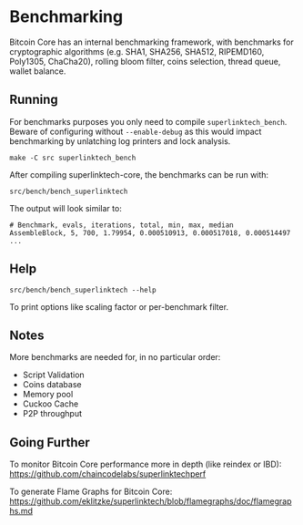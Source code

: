 Benchmarking
============

Bitcoin Core has an internal benchmarking framework, with benchmarks
for cryptographic algorithms (e.g. SHA1, SHA256, SHA512, RIPEMD160, Poly1305, ChaCha20), rolling bloom filter, coins selection,
thread queue, wallet balance.

Running
---------------------

For benchmarks purposes you only need to compile `superlinktech_bench`. Beware of configuring without `--enable-debug` as this would impact
benchmarking by unlatching log printers and lock analysis.

    make -C src superlinktech_bench

After compiling superlinktech-core, the benchmarks can be run with:

    src/bench/bench_superlinktech

The output will look similar to:
```
# Benchmark, evals, iterations, total, min, max, median
AssembleBlock, 5, 700, 1.79954, 0.000510913, 0.000517018, 0.000514497
...
```

Help
---------------------

    src/bench/bench_superlinktech --help

To print options like scaling factor or per-benchmark filter.

Notes
---------------------
More benchmarks are needed for, in no particular order:
- Script Validation
- Coins database
- Memory pool
- Cuckoo Cache
- P2P throughput

Going Further
--------------------

To monitor Bitcoin Core performance more in depth (like reindex or IBD): https://github.com/chaincodelabs/superlinktechperf

To generate Flame Graphs for Bitcoin Core: https://github.com/eklitzke/superlinktech/blob/flamegraphs/doc/flamegraphs.md
